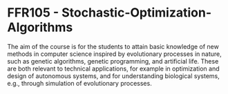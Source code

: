 # FFR105 - Stochastic-Optimization-Algorithms
The aim of the course is for the students to attain basic knowledge of new methods in computer science inspired by evolutionary processes in nature, such as genetic algorithms, genetic programming, and artificial life. These are both relevant to technical applications, for example in optimization and design of autonomous systems, and for understanding biological systems, e.g., through simulation of evolutionary processes.
